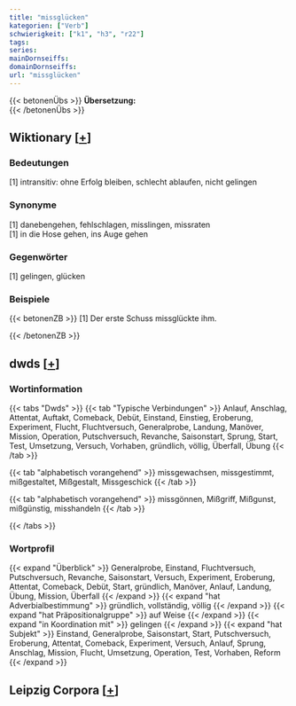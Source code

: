 ```yaml
---
title: "missglücken"
kategorien: ["Verb"]
schwierigkeit: ["k1", "h3", "r22"]
tags:
series:
mainDornseiffs:
domainDornseiffs:
url: "missglücken"
---
```


{{< betonenÜbs >}}
**Übersetzung:**  
{{< /betonenÜbs >}}

## Wiktionary [[+](https://de.wiktionary.org/wiki/missglücken)]

### Bedeutungen
[1] intransitiv: ohne Erfolg bleiben, schlecht ablaufen, nicht gelingen  

### Synonyme
[1] danebengehen, fehlschlagen, misslingen, missraten  
[1] in die Hose gehen, ins Auge gehen  

### Gegenwörter
[1] gelingen, glücken  

### Beispiele
{{< betonenZB >}}
[1] Der erste Schuss missglückte ihm.  

{{< /betonenZB >}}


## dwds [[+](https://www.dwds.de/wb/missglücken)]

### Wortinformation
{{< tabs "Dwds" >}}
{{< tab "Typische Verbindungen" >}}
Anlauf, Anschlag, Attentat, Auftakt, Comeback, Debüt, Einstand, Einstieg, Eroberung, Experiment, Flucht, Fluchtversuch, Generalprobe, Landung, Manöver, Mission, Operation, Putschversuch, Revanche, Saisonstart, Sprung, Start, Test, Umsetzung, Versuch, Vorhaben, gründlich, völlig, Überfall, Übung
{{< /tab >}}

{{< tab "alphabetisch vorangehend" >}}
missgewachsen, missgestimmt, mißgestaltet, Mißgestalt, Missgeschick
{{< /tab >}}

{{< tab "alphabetisch vorangehend" >}}
missgönnen, Mißgriff, Mißgunst, mißgünstig, misshandeln
{{< /tab >}}

{{< /tabs >}}

### Wortprofil
{{< expand "Überblick" >}} Generalprobe, Einstand, Fluchtversuch, Putschversuch, Revanche, Saisonstart, Versuch, Experiment, Eroberung, Attentat, Comeback, Debüt, Start, gründlich, Manöver, Anlauf, Landung, Übung, Mission, Überfall {{< /expand >}}
{{< expand "hat Adverbialbestimmung" >}} gründlich, vollständig, völlig {{< /expand >}}
{{< expand "hat Präpositionalgruppe" >}} auf Weise {{< /expand >}}
{{< expand "in Koordination mit" >}} gelingen {{< /expand >}}
{{< expand "hat Subjekt" >}} Einstand, Generalprobe, Saisonstart, Start, Putschversuch, Eroberung, Attentat, Comeback, Experiment, Versuch, Anlauf, Sprung, Anschlag, Mission, Flucht, Umsetzung, Operation, Test, Vorhaben, Reform {{< /expand >}}

## Leipzig Corpora [[+](https://corpora.uni-leipzig.de/en/res?word=missglücken&corpusId=deu_newscrawl-public_2018)]

